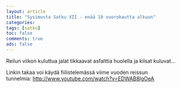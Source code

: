 ```yaml
--- 
layout: article 
title: "Sysimusta Satku XII - enää 10 vuorokautta alkuun" 
categories: 
tags: [satku]
toc: false 
comments: true 
ads: false 
--- 
```


Reilun viikon kuluttua jalat tikkaavat asfalttia huolella ja kilsat
kuluvat...

Linkin takaa voi käydä fiilistelemässä viime vuoden reissun
tunnelmia: <http://www.youtube.com/watch?v=EDWAB8lgOeA>

